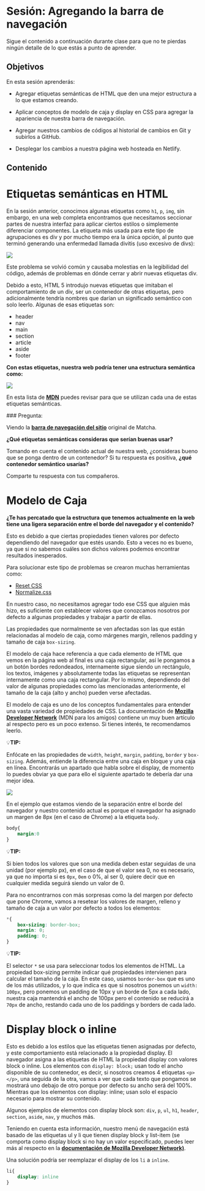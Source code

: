 # Sesión: Agregando la barra de navegación

Sigue el contenido a continuación durante clase para que no te pierdas ningún
detalle de lo que estás a punto de aprender.

## Objetivos

En esta sesión aprenderás:

- Agregar etiquetas semánticas de HTML que den una mejor estructura a lo que
  estamos creando.

- Aplicar conceptos de modelo de caja y display en CSS para agregar la
  apariencia de nuestra barra de navegación.

- Agregar nuestros cambios de códigos al historial de cambios en Git y subirlos
  a GitHub.
  
- Desplegar los cambios a nuestra página web hosteada en Netlify.

## Contenido

# Etiquetas semánticas en HTML

En la sesión anterior, conocimos algunas etiquetas como `h1`, `p`, `img`, sin embargo, en una web completa encontramos que necesitamos seccionar partes de nuestra interfaz para aplicar ciertos estilos o simplemente diferenciar componentes. 
La etiqueta más usada para este tipo de agrupaciones es div y por mucho tiempo era la única opción, al punto que terminó generando una enfermedad llamada divitis (uso excesivo de divs):

![](https://lh4.googleusercontent.com/Vvqs1ZN9-DZcXg4Ui6kTlIWLoyR6JMMaFuxERNg2RHWFyLCgfWc1qlnhrGSF7tr-gi-lK4bspC4lc2xvZyPdm-IQdjDqxjNiqFq8w5VhglGiW_-Sik2Gd4OV2dmUKVWdqyKw2Uxg)

Este problema se volvió común y causaba molestias en la legibilidad del código, además de problemas en dónde cerrar y abrir nuevas etiquetas div. 

Debido a esto, HTML 5 introdujo nuevas etiquetas que imitaban el comportamiento de un div, ser un contenedor de otras etiquetas, pero adicionalmente tendría nombres que darían un significado semántico con solo leerlo. 
Algunas de esas etiquetas son:

+ header
+ nav
+ main
+ section
+ article
+ aside
+ footer

**Con estas etiquetas, nuestra web podría tener una estructura semántica como:**

![](https://lh3.googleusercontent.com/RNY0TC6kvHj7K-vquMjDcw4YoX31B5roP_muNAxrq86euodR64W-WP8SMdVFnl0eUh4FIQWB1Kkngj8Vx4t5SyiIbKnUaQNW5_29v4LflyTRp3aELB1Jtw97wIYLKH8F0Ac1eWwH)

En esta lista de [**MDN**](https://developer.mozilla.org/es/docs/HTML/HTML5/HTML5_lista_elementos#Secciones) puedes revisar para que se utilizan cada una de estas etiquetas semánticas.

️### Pregunta:

Viendo la [**barra de navegación del sitio**](https://bedu-fef.netlify.app/) original de Matcha.

**¿Qué etiquetas semánticas consideras que serían buenas usar?**

Tomando en cuenta el contenido actual de nuestra web, ¿consideras bueno que se ponga dentro de un contenedor? Si tu respuesta es positiva, **¿qué contenedor semántico usarías?**

Comparte tu respuesta con tus compañeros.

# Modelo de Caja

**¿Te has percatado que la estructura que tenemos actualmente en la web tiene una ligera separación entre el borde del navegador y el contenido?**

Esto es debido a que ciertas propiedades tienen valores por defecto dependiendo del navegador que estés usando. Esto a veces no es bueno, ya que si no sabemos cuáles son dichos valores podemos encontrar resultados inesperados.

Para solucionar este tipo de problemas se crearon muchas herramientas como:

+ [Reset CSS](https://meyerweb.com/eric/tools/css/reset/)
+ [Normalize.css ](https://necolas.github.io/normalize.css/)

En nuestro caso, no necesitamos agregar todo ese CSS que alguien más hizo, es suficiente con establecer valores que conozcamos nosotros por defecto a algunas propiedades y trabajar a partir de ellas.

Las propiedades que normalmente se ven afectadas son las que están relacionadas al modelo de caja, como márgenes margin, rellenos padding y tamaño de caja `box-sizing`. 

El modelo de caja hace referencia a que cada elemento de HTML que vemos en la página web al final es una caja rectangular, así le pongamos a un botón bordes redondeados, internamente sigue siendo un rectángulo, los textos, imágenes y absolutamente todas las etiquetas se representan internamente como una caja rectangular. 
Por lo mismo, dependiendo del valor de algunas propiedades como las mencionadas anteriormente, el tamaño de la caja (alto y ancho) pueden verse afectadas.

El modelo de caja es uno de los conceptos fundamentales para entender una vasta variedad de propiedades de CSS. 
La documentación de [**Mozilla Developer Network**](https://developer.mozilla.org/es/docs/Learn/CSS/Building_blocks/El_modelo_de_caja) (MDN para los amigos) contiene un muy buen artículo al respecto pero es un poco extenso. Si tienes interés, te recomendamos leerlo.


💡**TIP:**

Enfócate en las propiedades de `width`, `height`, `margin`, `padding`, `border` y `box-sizing`. Además, entiende la diferencia entre una caja en bloque y una caja en línea. Encontrarás un apartado que habla sobre el display, de momento lo puedes obviar ya que para ello el siguiente apartado te debería dar una mejor idea.

![](https://lh5.googleusercontent.com/H4fAkRrj8dtDOLivZYaaAmuMPmFpEIVebaoxtoVS6UxHa7KoBWh6RuJkwplayq0l568pl8GIez3lOIReNR4D2EsnS10RKQqb2SZaBwA5tNv3rwIiej6VZUQTR2Gl4JrQKYTmW2Oh)

En el ejemplo que estamos viendo de la separación entre el borde del navegador y nuestro contenido actual es porque el navegador ha asignado un margen de 8px (en el caso de Chrome) a la etiqueta `body`.

```css
body{
    margin:0
}
```

💡**TIP:**

Si bien todos los valores que son una medida deben estar seguidas de una unidad (por ejemplo px), en el caso de que el valor sea 0, no es necesario, ya que no importa si es `0px`, `0em` o 0%, al ser 0, quiere decir que en cualquier medida seguirá siendo un valor de 0.

Para no encontrarnos con más sorpresas como la del margen por defecto que pone Chrome, vamos a resetear los valores de margen, relleno y tamaño de caja a un valor por defecto a todos los elementos:

```css
*{
    box-sizing: border-box;
    margin: 0;
    padding: 0;
}
```

💡**TIP:**

El selector `*` se usa para seleccionar todos los elementos de HTML.
La propiedad box-sizing permite indicar qué propiedades intervienen para calcular el tamaño de la caja.
En este caso, usamos `border-box` que es uno de los más utilizados, y lo que indica es que si nosotros ponemos un `width: 100px`, pero ponemos un padding de 10px y un borde de 5px a cada lado, nuestra caja mantendrá el ancho de 100px pero el contenido se reducirá a `70px` de ancho, restando cada uno de los paddings y borders de cada lado.

# Display block o inline

Esto es debido a los estilos que las etiquetas tienen asignadas por defecto, y este comportamiento está relacionado a la propiedad display. El navegador asigna a las etiquetas de HTML la propiedad display con valores block o inline. Los elementos con `display: block;` usan todo el ancho disponible de su contenedor, es decir, si nosotros creamos 4 etiquetas `<p></p>`, una seguida de la otra, vamos a ver que cada texto que pongamos se mostrará uno debajo de otro porque por defecto su ancho será del 100%. Mientras que los elementos con display: inline; usan solo el espacio necesario para mostrar su contenido.

Algunos ejemplos de elementos con display block son: `div`, `p`, `ul`, `h1`, `header`, `section`, `aside`, `nav`, y muchos más.

Teniendo en cuenta esta información, nuestro menú de navegación está basado de las etiquetas ul y li que tienen display block y list-item (se comporta como display block si no hay un valor especificado, puedes leer más al respecto en la **[documentación de Mozilla Developer Network)](https://developer.mozilla.org/en-US/docs/Web/CSS/display-listitem)**.

Una solución podría ser reemplazar el display de los `li` a `inline`.

```css
li{
    display: inline
}
```
